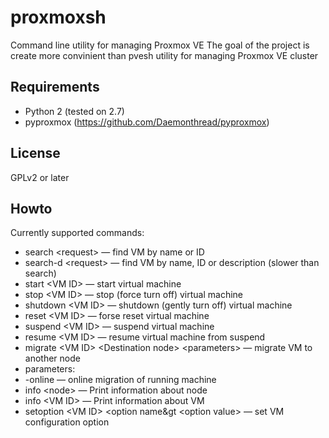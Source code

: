 # proxmoxsh
Command line utility for managing Proxmox VE
The goal of the project is create more convinient than pvesh utility for managing Proxmox VE cluster
## Requirements
* Python 2 (tested on 2.7)
* pyproxmox (https://github.com/Daemonthread/pyproxmox)

## License
GPLv2 or later

## Howto
Currently supported commands:
* search &lt;request&gt; — find VM by name or ID
* search-d &lt;request&gt; — find VM by name, ID or description (slower than search)
* start &lt;VM ID&gt; — start virtual machine
* stop &lt;VM ID&gt; — stop (force turn off) virtual machine
* shutdown &lt;VM ID&gt; — shutdown (gently turn off) virtual machine
* reset &lt;VM ID&gt; — forse reset virtual machine
* suspend &lt;VM ID&gt; — suspend virtual machine
* resume &lt;VM ID&gt; — resume virtual machine from suspend
* migrate &lt;VM ID&gt; &lt;Destination node&gt; &lt;parameters&gt; — migrate VM to another node
 *  parameters:
 * -online — online migration of running machine
* info &lt;node&gt; — Print information about node
* info &lt;VM ID&gt; — Print information about VM
* setoption &lt;VM ID&gt; &lt;option name&gt &lt;option value&gt;  — set VM configuration option
